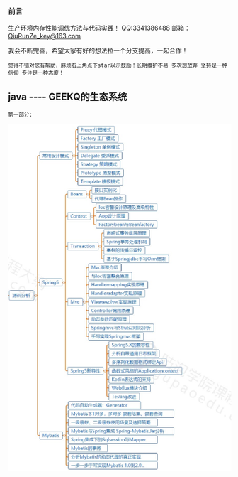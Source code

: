 ### 前言
生产环境内存性能调优方法与代码实践！
 QQ:3341386488
 邮箱：QiuRunZe_key@163.com

我会不断完善，希望大家有好的想法拉一个分支提高，一起合作！


    觉得不错对您有帮助，麻烦右上角点下star以示鼓励！长期维护不易 多次想放弃 坚持是一种信仰 专注是一种态度！


## java ---- GEEKQ的生态系统

    第一部分:
   ![整体流程](https://raw.githubusercontent.com/qiurunze123/imageall/master/codeandthink.png)

    
    